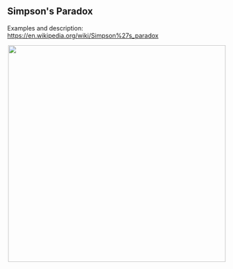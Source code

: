 ## Simpson's Paradox

Examples and description: https://en.wikipedia.org/wiki/Simpson%27s_paradox

<p align="center">
<img src="https://github.com/noooway/simpsons_paradox/blob/main/simpsons_paradox.gif" width="500"/>
</p>
